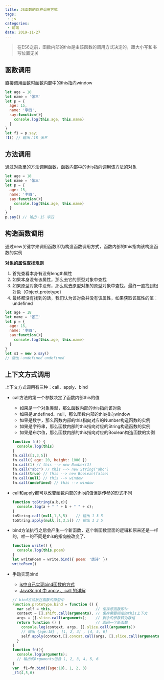 ```yaml
---
title: JS函数的四种调用方式
tags:
 - js
categories:
 - 前端
date: 2019-11-27
---
```


> 在ES6之前，函数内部的this是由该函数的调用方式决定的，跟大小写和书写位置无关

## 函数调用

直接调用函数时函数内部中的this指向window

```javascript
let age = 18
let name = '张三'
let p = {
  age: 15,
  name: '李四',
  say:function(){
    console.log(this.age, this.name)
  }
}
let f1 = p.say;
f1() // 输出：18 张三
```

## 方法调用

通过对象里的方法调用函数，函数内部中的this指向调用该方法的对象

```javascript
let age = 18
let name = '张三'
let p = {
  age: 15,
  name: '李四',
  say:function(){
    console.log(this.age, this.name)
  }
}
p.say() // 输出：15 李四
```

## 构造函数调用

通过new关键字来调用函数即为构造函数调用方式，函数内部的this指向该构造函数的实例

**对象的属性查找规则**
1. 首先查看本身有没有length属性
2. 如果本身没有该属性，那么去它的原型对象中查找
3. 如果原型对象中没有，那么就去原型对象的原型对象中查找，最终一直找到根对象（Object.prototype）
4. 最终都没有找到的话，我们认为该对象并没有该属性，如果获取该属性的值：undefined

```javascript
let age = 18
let name = '张三'
let p = {
  age: 15,
  name: '李四',
  say:function(){
    console.log(this.age, this.name)
  }
}
let s1 = new p.say()
// 输出：undefined undefined
```

## 上下文方式调用

上下文方式调用有三种：call、apply、bind

- call方法的第一个参数决定了函数内部this的值
  - 如果是一个对象类型，那么函数内部的this指向该对象
  - 如果是undefined、null，那么函数内部的this指向window
  - 如果是数字，那么函数内部的this指向对应的Number构造函数的实例
  - 如果是字符串，那么函数内部的this指向对应的String构造函数的实例
  - 如果是布尔值，那么函数内部的this指向对应的Boolean构造函数的实例

  ```javascript
  function fn() {
    console.log(this)
  }
  fn.call([1,3,5])
  fn.call({ age: 20, height: 1000 })
  fn.call(1) // this --> new Number(1)
  fn.call("abc") // this --> new String("abc")
  fn.call(true) // this --> new Boolean(false)
  fn.call(null) // this --> window
  fn.call(undefined) // this --> window
  ```

- call和apply都可以改变函数内部的this的值但是传参的形式不同

  ```javascript
  function toString(a,b,c){
    console.log(a + " " + b + " " + c);
  }
  toString.call(null,1,3,5)    // 输出 1 3 5
  toString.apply(null,[1,3,5]) // 输出 1 3 5
  ```

- bind方法执行之后会产生一个新函数，这个新函数里面的逻辑和原来还是一样的，唯一的不同是this的指向被改变了、

  ```javascript
  function write() {
    console.log(this.poem)
  }
  let writePoem = write.bind({ poem: '唐诗' })
  writePoem()
  ```

- 手动实现bind

  - [js中自己实现bind函数的方式](https://blog.csdn.net/lovefengruoqing/article/details/80186401)  
  - [JavaScript 中 apply 、call 的详解](https://github.com/lin-xin/blog/issues/7)
  ```javascript
  // bind方法放在函数的原型中
  Function.prototype.bind = function () {
    var self = this,                    // 保存原函数即fn
    context = [].shift.call(arguments), // 保存需要绑定的this上下文
    args = [].slice.call(arguments);    // 剩余的参数转为数组
    return function () {                // 返回一个新函数
      console.log(context, args, [].slice.call(arguments))
      // 输出 {age:18} , [1, 2, 3] , [4, 5, 6]
      self.apply(context,[].concat.call(args, [].slice.call(arguments)));
    }
  }
  function fn(){
    console.log(arguments);
    // 输出的Arguments包含 1, 2, 3, 4, 5, 6
  }
  var _f1=fn.bind({age:18}, 1, 2, 3)
  _f1(4,5,6)
  ```